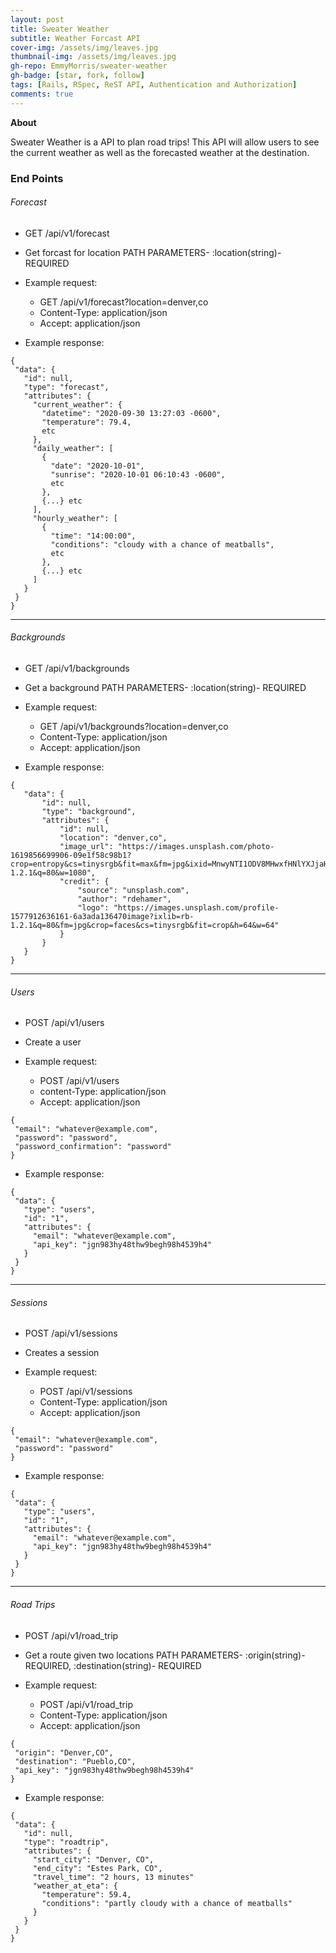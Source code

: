 ```yaml
---
layout: post
title: Sweater Weather
subtitle: Weather Forcast API
cover-img: /assets/img/leaves.jpg
thumbnail-img: /assets/img/leaves.jpg
gh-repo: EmmyMorris/sweater-weather
gh-badge: [star, fork, follow]
tags: [Rails, RSpec, ReST API, Authentication and Authorization]
comments: true
---
```

**About**

Sweater Weather is a API to plan road trips! This API will allow users to see the current weather as well as the forecasted weather at the destination.

### End Points

###### Forecast

- GET /api/v1/forecast
- Get forcast for location PATH PARAMETERS- :location(string)- REQUIRED

- Example request:
  -  GET /api/v1/forecast?location=denver,co
  - Content-Type: application/json
  - Accept: application/json

- Example response:

~~~
{
 "data": {
   "id": null,
   "type": "forecast",
   "attributes": {
     "current_weather": {
       "datetime": "2020-09-30 13:27:03 -0600",
       "temperature": 79.4,
       etc
     },
     "daily_weather": [
       {
         "date": "2020-10-01",
         "sunrise": "2020-10-01 06:10:43 -0600",
         etc
       },
       {...} etc
     ],
     "hourly_weather": [
       {
         "time": "14:00:00",
         "conditions": "cloudy with a chance of meatballs",
         etc
       },
       {...} etc
     ]
   }
 }
}
~~~
---

###### Backgrounds

- GET /api/v1/backgrounds
- Get a background PATH PARAMETERS- :location(string)- REQUIRED

- Example request:
  - GET /api/v1/backgrounds?location=denver,co
  - Content-Type: application/json
  - Accept: application/json

- Example response:

~~~
{
   "data": {
       "id": null,
       "type": "background",
       "attributes": {
           "id": null,
           "location": "denver,co",
           "image_url": "https://images.unsplash.com/photo-1619856699906-09e1f58c98b1?crop=entropy&cs=tinysrgb&fit=max&fm=jpg&ixid=MnwyNTI1ODV8MHwxfHNlYXJjaHwxfHxkZW52ZXIlMkNjb3xlbnwxfHx8fDE2Mjg2NTE2MTg&ixlib=rb-1.2.1&q=80&w=1080",
           "credit": {
               "source": "unsplash.com",
               "author": "rdehamer",
               "logo": "https://images.unsplash.com/profile-1577912636161-6a3ada136470image?ixlib=rb-1.2.1&q=80&fm=jpg&crop=faces&cs=tinysrgb&fit=crop&h=64&w=64"
           }
       }
   }
}
~~~
---

###### Users

- POST /api/v1/users
- Create a user

- Example request:
  - POST /api/v1/users
  - content-Type: application/json
  - Accept: application/json

~~~
{
 "email": "whatever@example.com",
 "password": "password",
 "password_confirmation": "password"
}
~~~

- Example response:

~~~
{
 "data": {
   "type": "users",
   "id": "1",
   "attributes": {
     "email": "whatever@example.com",
     "api_key": "jgn983hy48thw9begh98h4539h4"
   }
 }
}
~~~
---

###### Sessions

- POST /api/v1/sessions
- Creates a session

- Example request:
  - POST /api/v1/sessions
  - Content-Type: application/json
  - Accept: application/json

~~~
{
 "email": "whatever@example.com",
 "password": "password"
}
~~~

- Example response:

~~~
{
 "data": {
   "type": "users",
   "id": "1",
   "attributes": {
     "email": "whatever@example.com",
     "api_key": "jgn983hy48thw9begh98h4539h4"
   }
 }
}
~~~
---

###### Road Trips

- POST /api/v1/road_trip
- Get a route given two locations PATH PARAMETERS- :origin(string)- REQUIRED, :destination(string)- REQUIRED

- Example request:
  - POST /api/v1/road_trip
  - Content-Type: application/json
  - Accept: application/json

~~~
{
 "origin": "Denver,CO",
 "destination": "Pueblo,CO",
 "api_key": "jgn983hy48thw9begh98h4539h4"
}
~~~

- Example response:

~~~
{
 "data": {
   "id": null,
   "type": "roadtrip",
   "attributes": {
     "start_city": "Denver, CO",
     "end_city": "Estes Park, CO",
     "travel_time": "2 hours, 13 minutes"
     "weather_at_eta": {
       "temperature": 59.4,
       "conditions": "partly cloudy with a chance of meatballs"
     }
   }
 }
}
~~~
